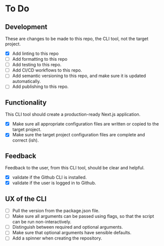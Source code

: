 # To Do

## Development

These are changes to be made to this repo, the CLI tool, not the target project.

- [x] Add linting to this repo
- [ ] Add formatting to this repo
- [ ] Add testing to this repo.
- [ ] Add CI/CD workflows to this repo.
- [ ] Add semantic versioning to this repo, and make sure it is updated automatically.
- [ ] Add publishing to this repo.

## Functionality

This CLI tool should create a production-ready Next.js application.

- [x] Make sure all appropriate configuration files are written or copied to the target project.
- [x] Make sure the target project configuration files are complete and correct (ish).

## Feedback

Feedback to the user, from this CLI tool, should be clear and helpful.

- [x] validate if the Github CLI is installed.
- [x] validate if the user is logged in to Github.

## UX of the CLI

- [ ] Pull the version from the package.json file.
- [ ] Make sure all arguments can be passed using flags, so that the script can be run non-interactively.
- [ ] Distinguish between required and optional arguments.
- [ ] Make sure that optional arguments have sensible defaults.
- [ ] Add a spinner when creating the repository.
